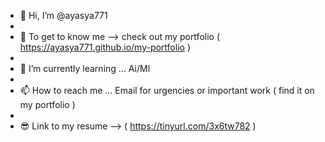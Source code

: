 - 👋 Hi, I’m @ayasya771
- 
- 👀 To get to know me  -->  check out my portfolio ( https://ayasya771.github.io/my-portfolio )
- 
- 🌱 I’m currently learning ...  Ai/Ml
- 
- 📫 How to reach me ... Email for urgencies or important work ( find it on my portfolio )
-
- 😎 Link to my resume --> ( https://tinyurl.com/3x6tw782 )
